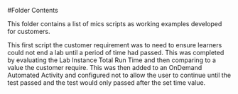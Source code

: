 #Folder Contents

This folder contains a list of mics scripts as working examples developed for customers.

This first script the customer requirement was to need to ensure learners could not end a lab until a period of time had passed.  This was completed by evaluating 
the Lab Instance Total Run Time and then comparing to a value the customer require.  This was then added to an OnDemand Automated Activity and configured not to
allow the user to continue until the test passed and the test would only passed after the set time value.
